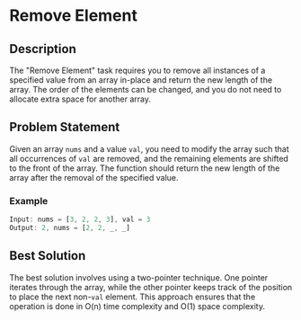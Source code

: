 # Remove Element

## Description
The "Remove Element" task requires you to remove all instances of a specified value from an array in-place and return the new length of the array. The order of the elements can be changed, and you do not need to allocate extra space for another array.

## Problem Statement
Given an array `nums` and a value `val`, you need to modify the array such that all occurrences of `val` are removed, and the remaining elements are shifted to the front of the array. The function should return the new length of the array after the removal of the specified value.

### Example
```javascript
Input: nums = [3, 2, 2, 3], val = 3
Output: 2, nums = [2, 2, _, _]
```

## Best Solution
The best solution involves using a two-pointer technique. One pointer iterates through the array, while the other pointer keeps track of the position to place the next non-`val` element. This approach ensures that the operation is done in O(n) time complexity and O(1) space complexity.
